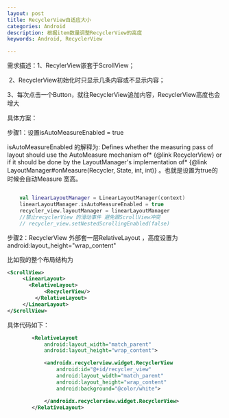 ```yaml
---
layout: post
title: RecyclerView自适应大小
categories: Android
description: 根据item数量调整RecyclerView的高度
keywords: Android, RecyclerView

---
```


需求描述：1、RecylerView嵌套于ScrollView；

​					2、RecyclerView初始化时只显示几条内容或不显示内容；

​					3、每次点击一个Button，就往RecyclerView追加内容，RecyclerView高度也会增大



具体方案：

步骤1：设置isAutoMeasureEnabled = true      

  isAutoMeasureEnabled 的解释为:   Defines whether the measuring pass of layout should use the AutoMeasure mechanism of* {@link RecyclerView} or if it should be done by the LayoutManager's implementation of* {@link LayoutManager#onMeasure(Recycler, State, int, int)}  。也就是设置为true的时候会自动Measure 宽高。

```kotlin

    val linearLayoutManager = LinearLayoutManager(context)
    linearLayoutManager.isAutoMeasureEnabled = true
    recycler_view.layoutManager = linearLayoutManager
    //禁止recyclerView 的滑动事件 避免跟ScrollView冲突
    // recycler_view.setNestedScrollingEnabled(false)  

```

步骤2：RecyclerView 外部套一层RelativeLayout  ，高度设置为 android:layout_height="wrap_content"

比如我的整个布局结构为

```xml
<ScrollView>
	 <LinearLayout>
	   <RelativeLayout>
            <RecyclerView/>
	     </RelativeLayout>
	 </LinearLayout>
</ScrollView>
```

具体代码如下：


```xml
        <RelativeLayout
            android:layout_width="match_parent"
            android:layout_height="wrap_content">

            <androidx.recyclerview.widget.RecyclerView
                android:id="@+id/recycler_view"
                android:layout_width="match_parent"
                android:layout_height="wrap_content"
                android:background="@color/white">

            </androidx.recyclerview.widget.RecyclerView>
        </RelativeLayout>
```




